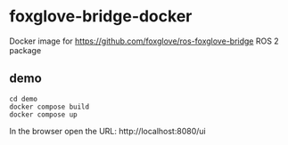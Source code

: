 # foxglove-bridge-docker

Docker image for https://github.com/foxglove/ros-foxglove-bridge ROS 2 package

## demo

```
cd demo
docker compose build
docker compose up
```

In the browser open the URL: http://localhost:8080/ui